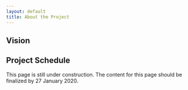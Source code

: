 ```yaml
---
layout: default
title: About the Project
---
```


## Vision

## Project Schedule


This page is still under construction. The content for this page should be finalized by 27 January 2020.
